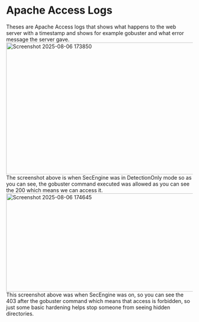 # Apache Access Logs
Theses are Apache Access logs that shows what happens to the web server with a timestamp and shows for example gobuster and what error message the server gave. <br>
<img width="718" height="356" alt="Screenshot 2025-08-06 173850" src="https://github.com/user-attachments/assets/8b31d32b-76fd-492d-856f-04bbd4cd2075" /> <br>
The screenshot above is when SecEngine was in DetectionOnly mode so as you can see, the gobuster command executed was allowed as you can see the 200 which means we can access it. <br> 
<img width="726" height="265" alt="Screenshot 2025-08-06 174645" src="https://github.com/user-attachments/assets/852f2fa7-52fe-48fb-b407-334af5b84a2e" /> <br>
This screenshot above was when SecEngine was on, so you can see the 403 after the gobuster command which means that access is forbidden, so just some basic hardening helps stop someone from seeing hidden directories. 


